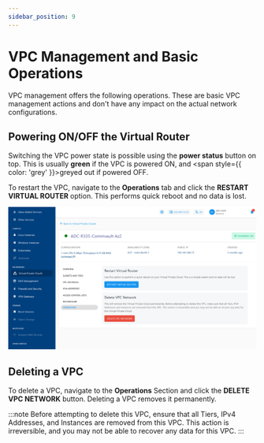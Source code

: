```yaml
---
sidebar_position: 9
---
```

# VPC Management and Basic Operations

VPC management offers the following operations. These are basic VPC management actions and don't have any impact on the actual network configurations.

## Powering ON/OFF the Virtual Router

Switching the VPC power state is possible using the **power status** button on top. This is usually <span class="green">**green**</span> if the VPC is powered ON, and <span style={{ color: 'grey' }}>greyed</span> out if powered OFF.

To restart the VPC, navigate to the  **Operations** tab and click the **RESTART VIRTUAL ROUTER** option. This performs quick reboot and no data is lost.

![VPC Management and Basic Operations](img/VPCManagement2.png)

## Deleting a VPC

To delete a VPC, navigate to the **Operations** Section and click the **DELETE VPC NETWORK** button. Deleting a VPC removes it permanently.

:::note
Before attempting to delete this VPC, ensure that all Tiers, IPv4 Addresses, and Instances are removed from this VPC. This action is irreversible, and you may not be able to recover any data for this VPC.
:::





